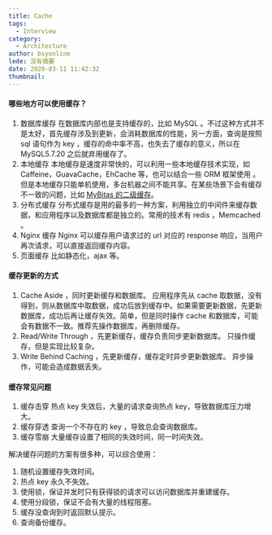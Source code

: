 ```yaml
---
title: Cache
tags:
  - Interview
category:
  - Architecture
author: bsyonline
lede: 没有摘要
date: 2020-03-11 11:42:32
thumbnail:
---
```


#### 哪些地方可以使用缓存？

1. 数据库缓存
在数据库内部也是支持缓存的，比如 MySQL 。不过这种方式并不是太好，首先缓存涉及到更新，会消耗数据库的性能，另一方面，查询是按照 sql 语句作为 key ，缓存的命中率不高，也失去了缓存的意义，所以在 MySQL5.7.20 之后就弃用缓存了。
2. 本地缓存
本地缓存是速度非常快的，可以利用一些本地缓存技术实现，如 Caffeine，GuavaCache，EhCache 等，也可以结合一些 ORM 框架使用 。但是本地缓存只能单机使用，多台机器之间不能共享。在某些场景下会有缓存不一致的问题，比如 [MyBitas 的二级缓存](../../../../2020/02/01/mybatis-cache/)。
3. 分布式缓存
分布式缓存是用的最多的一种方案，利用独立的中间件来缓存数据，和应用程序以及数据库都是独立的。常用的技术有 redis ，Memcached 。
4. Nginx 缓存
Nginx 可以缓存用户请求过的 url 对应的 response 响应，当用户再次请求，可以直接返回缓存内容。
5. 页面缓存
比如静态化，ajax 等。

#### 缓存更新的方式
1. Cache Aside ，同时更新缓存和数据库。
应用程序先从 cache 取数据，没有得到，则从数据库中取数据，成功后放到缓存中。如果需要更新数据，先更新数据库，成功后再让缓存失效。简单，但是同时操作 cache 和数据库，可能会有数据不一致。推荐先操作数据库，再删除缓存。
2. Read/Write Through ，先更新缓存，缓存负责同步更新数据库。
只操作缓存，但是实现比较复杂。
3. Write Behind Caching ，先更新缓存，缓存定时异步更新数据库。
异步操作，可能会造成数据丢失。

#### 缓存常见问题
1. 缓存击穿
热点 key 失效后，大量的请求查询热点 key，导致数据库压力增大。
2. 缓存穿透
查询一个不存在的 key ，导致总会查询数据库。
3. 缓存雪崩
大量缓存设置了相同的失效时间，同一时间失效。

解决缓存问题的方案有很多种，可以综合使用：
1. 随机设置缓存失效时间。
2. 热点 key 永久不失效。
3. 使用锁，保证并发时只有获得锁的请求可以访问数据库并重建缓存。
4. 使用分段锁，保证不会有大量的线程阻塞。
5. 缓存没查询到时返回默认提示。
6. 查询备份缓存。 